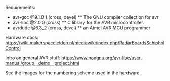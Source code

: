 Requirements:

*	avr-gcc @9.1.0_1 (cross, devel)
**		The GNU compiler collection for avr
*	avr-libc @2.0.0 (cross)
**		C library for the AVR microcontroller.
* 	avrdude @6.3_2 (cross, devel)
**		an Atmel AVR MCU programmer

Hardware docs: https://wiki.makerspaceleiden.nl/mediawiki/index.php/RadarBoardsSchipholControl

Intro on general AVR stuff: https://www.nongnu.org/avr-libc/user-manual/group__demo__project.html

See the images for the numbering scheme used in the hardware.

